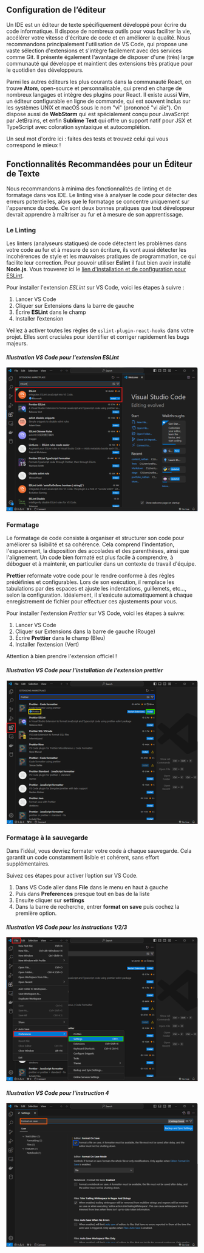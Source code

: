 ## Configuration de l’éditeur

Un IDE est un éditeur de texte spécifiquement développé pour écrire du code informatique. Il dispose de nombreux outils pour vous faciliter la vie, accélérer votre vitesse d'écriture de code et en améliorer la qualité. Nous recommandons principalement l'utilisation de VS Code, qui propose une vaste sélection d'extensions et s'intègre facilement avec des services comme Git. Il présente également l'avantage de disposer d'une (très) large communauté qui développe et maintient des extensions très pratique pour le quotidien des développeurs.

Parmi les autres éditeurs les plus courants dans la communauté React, on trouve **Atom**, open-source et personnalisable, qui prend en charge de nombreux langages et intègre des plugins pour React. Il existe aussi **Vim**, un éditeur configurable en ligne de commande, qui est souvent inclus sur les systèmes UNIX et macOS sous le nom "vi" (prononcé "vi aïe"). On dispose aussi de **WebStorm** qui est spécialement conçu pour JavaScript par JetBrains, et enfin **Sublime Text** qui offre un support natif pour JSX et TypeScript avec coloration syntaxique et autocomplétion.

Un seul mot d'ordre ici : faites des tests et trouvez celui qui vous correspond le mieux !

## Fonctionnalités Recommandées pour un Éditeur de Texte

Nous recommandons à minima des fonctionnalités de linting et de formatage dans vos IDE. Le linting vise à analyser le code pour détecter des erreurs potentielles, alors que le formatage se concentre uniquement sur l'apparence du code. Ce sont deux bonnes pratiques que tout développeur devrait apprendre à maîtriser au fur et à mesure de son apprentissage.

### Le Linting

Les linters (analyseurs statiques) de code détectent les problèmes dans votre code au fur et à mesure de son écriture, ils vont aussi détecter les incohérences de style et les mauvaises pratiques de programmation, ce qui facilite leur correction. Pour pouvoir utiliser **Eslint** il faut bien avoir installé **Node.js**. Vous trouverez ici le <a href="https://www.npmjs.com/package/eslint-config-react-app" target="_blank" title="lien d'installation et de configuration pour ESLint">lien d'installation et de configuration pour ESLint</a>.


<!-- NATHAN ICI -->
Pour installer l'extension *ESLint* sur VS Code, voici les étapes à suivre :

1. Lancer VS Code
2. Cliquer sur Extensions dans la barre de gauche 
3. Écrire <strong>ESLint</strong> dans le champ
4. Installer l’extension 

Veillez à activer toutes les règles de `eslint-plugin-react-hooks` dans votre projet. Elles sont cruciales pour identifier et corriger rapidement les bugs majeurs.

#### *Illustration VS Code pour l'extension ESLint*
<img src="https://raw.githubusercontent.com/Microleadoff/content/55d6f07295e69b18d4a1c0ec1a7cca5a4ea76a5b/lang/fr/courses/Framework%20%26%20Librairies/React/img/vscode%20ESLint.png" alt="Illustration de VS Code pour l'extension ESLint">


### Formatage

Le formatage de code consiste à organiser et structurer son code pour améliorer sa lisibilité et sa cohérence. Cela comprend l'indentation, l'espacement, la disposition des accolades et des parenthèses, ainsi que l'alignement. Un code bien formaté est plus facile à comprendre, à déboguer et à maintenir, en particulier dans un contexte de travail d'équipe.

**Prettier** reformate votre code pour le rendre conforme à des règles prédéfinies et configurables. Lors de son exécution, il remplace les tabulations par des espaces et ajuste les indentations, guillemets, etc..., selon la configuration. Idéalement, il s'exécute automatiquement à chaque enregistrement de fichier pour effectuer ces ajustements pour vous.

Pour installer l’extension *Prettier* sur VS Code, voici les étapes à suivre:

1. Lancer VS Code
2. Cliquer sur Extensions dans la barre de gauche (Rouge)
3. Écrire <strong>Prettier</strong> dans le champ (Bleu)
4. Installer l’extension (Vert)

Attention à bien prendre l'extension officiel !

#### *Illustration VS Code pour l'installation de l'extension prettier*
<img src="https://raw.githubusercontent.com/Microleadoff/content/55d6f07295e69b18d4a1c0ec1a7cca5a4ea76a5b/lang/fr/courses/Framework%20%26%20Librairies/React/img/install%20prettier%20vscode.png" alt="Illustration de VS Code pour prettier">

### Formatage à la sauvegarde

Dans l’idéal, vous devriez formater votre code à chaque sauvegarde. Cela garantit un code constamment lisible et cohérent, sans effort supplémentaires.

Suivez ces étapes pour activer l’option sur VS Code.

1. Dans VS Code aller dans **File** dans le menu en haut à gauche
2. Puis dans **Preferences** presque tout en bas de la liste
3. Ensuite cliquer sur **settings** 
4. Dans la barre de recherche, entrer **format on save** puis cochez la première option.

#### *Illustration VS Code pour les instructions 1/2/3*
<img src="https://raw.githubusercontent.com/Microleadoff/content/55d6f07295e69b18d4a1c0ec1a7cca5a4ea76a5b/lang/fr/courses/Framework%20%26%20Librairies/React/img/format%20auto%20vscode%201.png" alt="Illustration de VS Code pour le Formatage à la sauvegarde 1">

#### *Illustration VS Code pour l'instruction 4*
<img src="https://raw.githubusercontent.com/Microleadoff/content/55d6f07295e69b18d4a1c0ec1a7cca5a4ea76a5b/lang/fr/courses/Framework%20%26%20Librairies/React/img/format%20auto%20vscode%202.png" alt="Illustration de VS Code pour le Formatage à la sauvegarde 2">